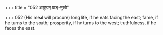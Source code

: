 +++
title = "052 आयुष्यम् प्राङ्-मुखो"

+++
052	(His meal will procure) long life, if he eats facing the east; fame, if he turns to the south; prosperity, if he turns to the west; truthfulness, if he faces the east.